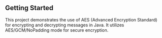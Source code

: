 ## Getting Started

This project demonstrates the use of AES (Advanced Encryption Standard) for encrypting and decrypting messages in Java. It utilizes AES/GCM/NoPadding mode for secure encryption.
